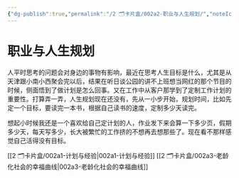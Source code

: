```yaml
---
{"dg-publish":true,"permalink":"/2 🗂️卡片盒/002a2-职业与人生规划/","noteIcon":"1","created":"2024-07-22T22:33:00","updated":"2024-10-02T09:15"}
---
```


# 职业与人生规划

人平时思考的问题会对身边的事物有影响，最近在思考人生目标是什么，尤其是从天津跟小南小西聚会完以后，结果在听日谈公园的讲不上班想当网红的那个节目的时候，侧面悟到了做计划是怎么回事。又在工作中从客户那学到了定制工作计划的重要性。打算弄一弄，人生规划现在还没有，先从一小步开始，规划时间，比如先定一个目标，要读完一本书，根据自己读书的速度，定制多少天读完。

想起小时候我还是一个喜欢给自己定计划的人，作业发下来会算一下多少页，假期多少天，每天写多少，长大被繁忙的工作挤的不想再去想那些了。现在看不那样感觉自己活得没有目标。


[[2 🗂️卡片盒/002a1-计划与经验\|002a1-计划与经验]]
[[2 🗂️卡片盒/002a3-老龄化社会的幸福曲线\|002a3-老龄化社会的幸福曲线]]
